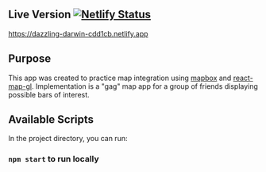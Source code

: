 ## Live Version [![Netlify Status](https://api.netlify.com/api/v1/badges/2fc07b17-d6b8-471c-b8c0-24cc349ec725/deploy-status)](https://app.netlify.com/sites/dazzling-darwin-cdd1cb/deploys)

https://dazzling-darwin-cdd1cb.netlify.app

## Purpose

This app was created to practice map integration using [mapbox](https://www.mapbox.com) and [react-map-gl](https://github.com/visgl/react-map-gl).
Implementation is a "gag" map app for a group of friends displaying possible bars of interest. 

## Available Scripts

In the project directory, you can run:

### `npm start` to run locally
